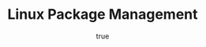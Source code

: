 ---
author:
  name: Linode
  email: docs@linode.com
description: "A collection of guides providing information on package management in Linux and how to interact with various package managers."
keywords: ["package management", "linux", "package manager"]
license: '[CC BY-ND 4.0](https://creativecommons.org/licenses/by-nd/4.0)'
published: 2021-07-13
title: Linux Package Management
show_in_lists: true
---